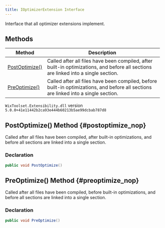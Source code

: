 ```yaml
---
title: IOptimizerExtension Interface
---
```

Interface that all optimizer extensions implement.
## Methods
| Method | Description |
| ------ | ----------- |
| [PostOptimize()](#postoptimize_nop) | Called after all files have been compiled, after built-in optimizations, and before all sections are linked into a single section. |
| [PreOptimize()](#preoptimize_nop) | Called after all files have been compiled, before built-in optimizations, and before all sections are linked into a single section. |
`WixToolset.Extensibility.dll` version `5.0.0+41e11442b2ca93e444b60213b5ae99dcbab787d8`
## PostOptimize() Method {#postoptimize_nop}
Called after all files have been compiled, after built-in optimizations, and before all sections are linked into a single section.
### Declaration
```cs
public void PostOptimize()
```
## PreOptimize() Method {#preoptimize_nop}
Called after all files have been compiled, before built-in optimizations, and before all sections are linked into a single section.
### Declaration
```cs
public void PreOptimize()
```
